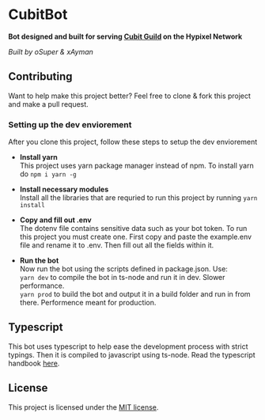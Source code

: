 # CubitBot

**Bot designed and built for serving [Cubit Guild](https://discord.gg/zzCf5ZVdpN) on the Hypixel Network**

*Built by oSuper & xAyman*

## Contributing
Want to help make this project better? Feel free to clone & fork this project and make a pull request.

### **Setting up the dev enviorement**
After you clone this project, follow these steps to setup the dev enviorement

- **Install yarn** <br> This project uses yarn package manager instead of npm. To install yarn do `npm i yarn -g`

- **Install necessary modules** <br> Install all the libraries that are requried to run this project by running `yarn install`

- **Copy and fill out .env** <br> The dotenv file contains sensitive data such as your bot token. To run this project you must create one. First copy and paste the example.env file and rename it to .env. Then fill out all the fields within it.

- **Run the bot** <br> Now run the bot using the scripts defined in package.json. Use: <br> `yarn dev` to compile the bot in ts-node and run it in dev. Slower performance. <br> `yarn prod` to build the bot and output it in a build folder and run in from there. Performence meant for production. 

## Typescript
This bot uses typescript to help ease the development process with strict typings. Then it is compiled to javascript using ts-node. Read the typescript handbook [here](https://www.typescriptlang.org/docs/handbook/intro.html).

## License
This project is licensed under the [MIT license](https://opensource.org/licenses/MIT). 
